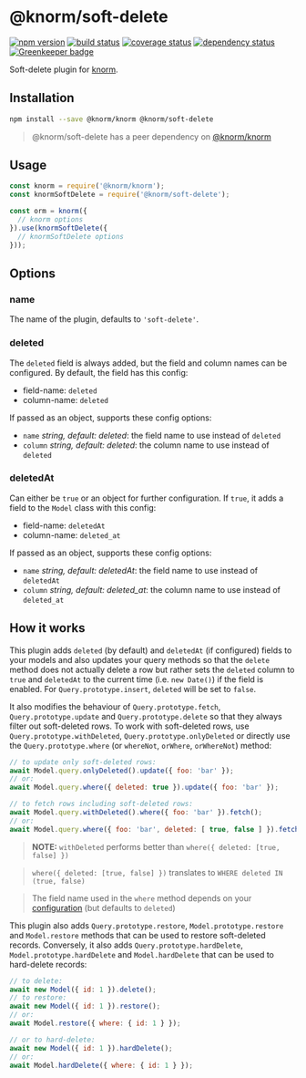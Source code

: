 # @knorm/soft-delete

[![npm version](https://badge.fury.io/js/%40knorm%2Fsoft-delete.svg)](https://badge.fury.io/js/%40knorm%2Fsoft-delete)
[![build status](https://travis-ci.org/knorm/soft-delete.svg?branch=master)](https://travis-ci.org/knorm/soft-delete)
[![coverage status](https://coveralls.io/repos/github/knorm/soft-delete/badge.svg?branch=master)](https://coveralls.io/github/knorm/soft-delete?branch=master)
[![dependency status](https://david-dm.org/knorm/soft-delete.svg)](https://david-dm.org/knorm/soft-delete)
[![Greenkeeper badge](https://badges.greenkeeper.io/knorm/soft-delete.svg)](https://greenkeeper.io/)

Soft-delete plugin for [knorm](https://www.npmjs.com/package/knorm).

## Installation

```bash
npm install --save @knorm/knorm @knorm/soft-delete
```

> @knorm/soft-delete has a peer dependency on [@knorm/knorm](https://www.npmjs.com/package/@knorm/knorm)

## Usage

```js
const knorm = require('@knorm/knorm');
const knormSoftDelete = require('@knorm/soft-delete');

const orm = knorm({
  // knorm options
}).use(knormSoftDelete({
  // knormSoftDelete options
}));
```

## Options

### name

The name of the plugin, defaults to `'soft-delete'`.

### deleted

The `deleted` field is always added, but the field and column names can be
configured. By default, the field has this config:

- field-name: `deleted`
- column-name: `deleted`

If passed as an object, supports these config options:

- `name` *string, default: deleted*: the field name to use instead of `deleted`
- `column` *string, default: deleted*: the column name to use instead of
  `deleted`

### deletedAt

Can either be `true` or an object for further configuration. If `true`, it adds
a field to the `Model` class with this config:

- field-name: `deletedAt`
- column-name: `deleted_at`

If passed as an object, supports these config options:

- `name` *string, default: deletedAt*: the field name to use instead of
  `deletedAt`
- `column` *string, default: deleted_at*: the column name to use instead of
  `deleted_at`

## How it works

This plugin adds `deleted` (by default) and `deletedAt` (if configured) fields
to your models and also updates your query methods so that the `delete` method
does not actually delete a row but rather sets the `deleted` column to `true`
and `deletedAt` to the current time (i.e. `new Date()`) if the field is enabled.
For `Query.prototype.insert`, `deleted` will be set to `false`.

It also modifies the behaviour of `Query.prototype.fetch`,
`Query.prototype.update` and `Query.prototype.delete` so that they always filter
out soft-deleted rows. To work with soft-deleted rows, use
`Query.prototype.withDeleted`, `Query.prototype.onlyDeleted` or directly use the
`Query.prototype.where` (or `whereNot`, `orWhere`, `orWhereNot`) method:

```js
// to update only soft-deleted rows:
await Model.query.onlyDeleted().update({ foo: 'bar' });
// or:
await Model.query.where({ deleted: true }).update({ foo: 'bar' });

// to fetch rows including soft-deleted rows:
await Model.query.withDeleted().where({ foo: 'bar' }).fetch();
// or:
await Model.query.where({ foo: 'bar', deleted: [ true, false ] }).fetch();
```
> **NOTE:** `withDeleted` performs better than
`where({ deleted: [true, false] })`

> `where({ deleted: [true, false] })` translates to
`WHERE deleted IN (true, false)`

> The field name used in the `where` method depends on your
[configuration](#deleted) (but defaults to `deleted`)

This plugin also adds `Query.prototype.restore`, `Model.prototype.restore` and
`Model.restore` methods that can be used to restore soft-deleted records.
Conversely, it also adds `Query.prototype.hardDelete`,
`Model.prototype.hardDelete` and `Model.hardDelete` that can be used to
hard-delete records:

```js
// to delete:
await new Model({ id: 1 }).delete();
// to restore:
await new Model({ id: 1 }).restore();
// or:
await Model.restore({ where: { id: 1 } });

// or to hard-delete:
await new Model({ id: 1 }).hardDelete();
// or:
await Model.hardDelete({ where: { id: 1 } });
```
